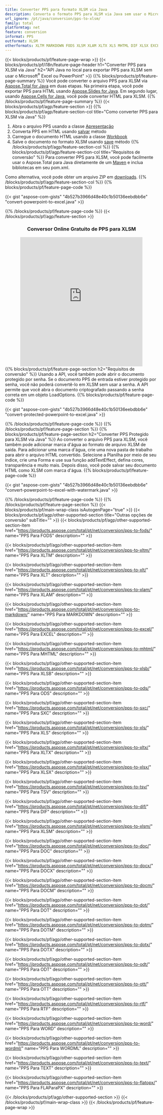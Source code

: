 ```yaml
---
title: Converter PPS para formato XLSM via Java
description: Converta o formato PPS para XLSM via Java sem usar o Microsoft Excel ou PowerPoint
url_ignore: /pt/java/conversion/pps-to-xlsm/
family: total
platformtag: net
feature: conversion
informat: PPS
outformat: XLSM
otherformats: XLTM MARKDOWN FODS XLSM XLAM XLTX XLS MHTML DIF XLSX EXCEL XLSB TSV ODS XLT SXC DOC DOCX DOCM DOT DOTM DOTX ODT OTT RTF WORD WORDML TEXT FLATOPX
---
```

{{< blocks/products/pf/feature-page-wrap >}}
{{< blocks/products/pf/i18n/feature-page-header h1="Converter PPS para XLSM via Java" h2="API Java no local para exportar PPS para XLSM sem usar o Microsoft<sup>&reg;</sup> Excel ou PowerPoint" >}}
{{% blocks/products/pf/feature-page-summary %}}
Você pode converter o arquivo PPS para XLSM via [Aspose.Total for Java](https://products.aspose.com/total/java/) em duas etapas. Na primeira etapa, você pode exportar PPS para HTML usando [Aspose.Slides for Java](https://products.aspose.com/slides/java/). Em segundo lugar, usando [Aspose.Cells for Java](https://products.aspose.com/cells/java/), você pode converter HTML para XLSM.
{{% /blocks/products/pf/feature-page-summary  %}}
{{< blocks/products/pf/agp/feature-section >}}
{{% blocks/products/pf/agp/feature-section-col title="Como converter PPS para XLSM via Java" %}}
1. Abra o arquivo PPS usando a classe [Apresentação](https://reference.aspose.com/slides/java/com.aspose.slides/Presentation)
2. Converta PPS em HTML usando [salvar](https://reference.aspose.com/slides/java/com.aspose.slides/Presentation#save-java.lang.String-int-com.aspose.slides.ISaveOptions-) método
3. Carregue o documento HTML usando a classe [Workbook](https://reference.aspose.com/cells/java/com.aspose.cells/Workbook)
4. Salve o documento no formato XLSM usando [save](https://reference.aspose.com/cells/java/com.aspose.cells/workbook#save(java.lang.String,%20com.aspose.cells.SaveOptions)) método
{{% /blocks/products/pf/agp/feature-section-col %}}
{{% blocks/products/pf/agp/feature-section-col title="Requisitos de conversão" %}}
Para converter PPS para XLSM, você pode facilmente usar o Aspose.Total para Java diretamente de um [Maven](https://releases.aspose.com/total/java/) e inclua bibliotecas em seu pom.xml.

Como alternativa, você pode obter um arquivo ZIP em [downloads](https://releases.aspose.com/total/java).
{{% /blocks/products/pf/agp/feature-section-col %}}
{{% blocks/products/pf/feature-page-code %}}

{{< gist "aspose-com-gists" "4b527b3966d48e40c1b50136eebdbb6e" "convert-powerpoint-to-excel.java" >}}


{{% /blocks/products/pf/feature-page-code %}}
{{< /blocks/products/pf/agp/feature-section >}}
<div class="container-fluid agp-content bg-white aboutfile box-1 vh100 section nopbtm">
<div class=container>
<div class=row>
<div class="demobox tc col-md-12 padding-0" align="center">

<h3>Conversor Online Gratuito de PPS para XLSM</h3>

<iframe style="border: none; height: 426px;" scrolling="no" src="https://total-conversion-app-65z5r2lp.qa.k8s.dynabic.com/?to=xlsm&from=pps" id="child-iframe" width="80%"></iframe>

</div></div>
</div></div>
{{% blocks/products/pf/feature-page-section  h2="Requisitos de conversão" %}}
Usando a API, você também pode abrir o documento protegido por senha. Se o documento PPS de entrada estiver protegido por senha, você não poderá convertê-lo em XLSM sem usar a senha. A API permite que você abra o documento criptografado passando a senha correta em um objeto LoadOptions.  
{{% blocks/products/pf/feature-page-code %}}

{{< gist "aspose-com-gists" "4b527b3966d48e40c1b50136eebdbb6e" "convert-protected-powerpoint-to-excel.java" >}}

{{% /blocks/products/pf/feature-page-code  %}}
{{% /blocks/products/pf/feature-page-section %}}
{{% blocks/products/pf/feature-page-section  h2="Converter PPS Protegido para XLSM via Java" %}}
Ao converter o arquivo PPS para XLSM, você também pode adicionar marca d'água ao formato de arquivo XLSM de saída. Para adicionar uma marca d'água, crie uma nova pasta de trabalho para abrir o arquivo HTML convertido. Selecione a Planilha por meio de seu índice, crie uma Forma e use sua função addTextEffect, defina cores, transparência e muito mais. Depois disso, você pode salvar seu documento HTML como XLSM com marca d'água. 
{{% blocks/products/pf/feature-page-code %}}

{{< gist "aspose-com-gists" "4b527b3966d48e40c1b50136eebdbb6e" "convert-powerpoint-to-excel-with-watermark.java" >}}

{{% /blocks/products/pf/feature-page-code  %}}
{{% /blocks/products/pf/feature-page-section %}}
{{< blocks/products/pf/main-wrap-class isAutogenPage="true" >}}
{{< blocks/products/pf/agp/other-supported-section title="Outras opções de conversão" subTitle="" >}}
{{< blocks/products/pf/agp/other-supported-section-item href="https://products.aspose.com/total/pt/net/conversion/pps-to-fods/" name="PPS Para FODS" description="" >}}

{{< blocks/products/pf/agp/other-supported-section-item href="https://products.aspose.com/total/pt/net/conversion/pps-to-xltm/" name="PPS Para XLTM" description="" >}}

{{< blocks/products/pf/agp/other-supported-section-item href="https://products.aspose.com/total/pt/net/conversion/pps-to-xlt/" name="PPS Para XLT" description="" >}}

{{< blocks/products/pf/agp/other-supported-section-item href="https://products.aspose.com/total/pt/net/conversion/pps-to-xlam/" name="PPS Para XLAM" description="" >}}

{{< blocks/products/pf/agp/other-supported-section-item href="https://products.aspose.com/total/pt/net/conversion/pps-to-markdown/" name="PPS Para MARKDOWN" description="" >}}

{{< blocks/products/pf/agp/other-supported-section-item href="https://products.aspose.com/total/pt/net/conversion/pps-to-excel/" name="PPS Para EXCEL" description="" >}}

{{< blocks/products/pf/agp/other-supported-section-item href="https://products.aspose.com/total/pt/net/conversion/pps-to-mhtml/" name="PPS Para MHTML" description="" >}}

{{< blocks/products/pf/agp/other-supported-section-item href="https://products.aspose.com/total/pt/net/conversion/pps-to-xlsb/" name="PPS Para XLSB" description="" >}}

{{< blocks/products/pf/agp/other-supported-section-item href="https://products.aspose.com/total/pt/net/conversion/pps-to-ods/" name="PPS Para ODS" description="" >}}

{{< blocks/products/pf/agp/other-supported-section-item href="https://products.aspose.com/total/pt/net/conversion/pps-to-sxc/" name="PPS Para SXC" description="" >}}

{{< blocks/products/pf/agp/other-supported-section-item href="https://products.aspose.com/total/pt/net/conversion/pps-to-xls/" name="PPS Para XLS" description="" >}}

{{< blocks/products/pf/agp/other-supported-section-item href="https://products.aspose.com/total/pt/net/conversion/pps-to-xltx/" name="PPS Para XLTX" description="" >}}

{{< blocks/products/pf/agp/other-supported-section-item href="https://products.aspose.com/total/pt/net/conversion/pps-to-xlsx/" name="PPS Para XLSX" description="" >}}

{{< blocks/products/pf/agp/other-supported-section-item href="https://products.aspose.com/total/pt/net/conversion/pps-to-tsv/" name="PPS Para TSV" description="" >}}

{{< blocks/products/pf/agp/other-supported-section-item href="https://products.aspose.com/total/pt/net/conversion/pps-to-dif/" name="PPS Para DIF" description="" >}}

{{< blocks/products/pf/agp/other-supported-section-item href="https://products.aspose.com/total/pt/net/conversion/pps-to-xlsm/" name="PPS Para XLSM" description="" >}}

{{< blocks/products/pf/agp/other-supported-section-item href="https://products.aspose.com/total/pt/net/conversion/pps-to-doc/" name="PPS Para DOC" description="" >}}

{{< blocks/products/pf/agp/other-supported-section-item href="https://products.aspose.com/total/pt/net/conversion/pps-to-docx/" name="PPS Para DOCX" description="" >}}

{{< blocks/products/pf/agp/other-supported-section-item href="https://products.aspose.com/total/pt/net/conversion/pps-to-docm/" name="PPS Para DOCM" description="" >}}

{{< blocks/products/pf/agp/other-supported-section-item href="https://products.aspose.com/total/pt/net/conversion/pps-to-dot/" name="PPS Para DOT" description="" >}}

{{< blocks/products/pf/agp/other-supported-section-item href="https://products.aspose.com/total/pt/net/conversion/pps-to-dotm/" name="PPS Para DOTM" description="" >}}

{{< blocks/products/pf/agp/other-supported-section-item href="https://products.aspose.com/total/pt/net/conversion/pps-to-dotx/" name="PPS Para DOTX" description="" >}}

{{< blocks/products/pf/agp/other-supported-section-item href="https://products.aspose.com/total/pt/net/conversion/pps-to-odt/" name="PPS Para ODT" description="" >}}

{{< blocks/products/pf/agp/other-supported-section-item href="https://products.aspose.com/total/pt/net/conversion/pps-to-ott/" name="PPS Para OTT" description="" >}}

{{< blocks/products/pf/agp/other-supported-section-item href="https://products.aspose.com/total/pt/net/conversion/pps-to-rtf/" name="PPS Para RTF" description="" >}}

{{< blocks/products/pf/agp/other-supported-section-item href="https://products.aspose.com/total/pt/net/conversion/pps-to-word/" name="PPS Para WORD" description="" >}}

{{< blocks/products/pf/agp/other-supported-section-item href="https://products.aspose.com/total/pt/net/conversion/pps-to-wordml/" name="PPS Para WORDML" description="" >}}

{{< blocks/products/pf/agp/other-supported-section-item href="https://products.aspose.com/total/pt/net/conversion/pps-to-text/" name="PPS Para TEXT" description="" >}}

{{< blocks/products/pf/agp/other-supported-section-item href="https://products.aspose.com/total/pt/net/conversion/pps-to-flatopx/" name="PPS Para FLAParaPX" description="" >}}


{{< /blocks/products/pf/agp/other-supported-section >}}
{{< /blocks/products/pf/main-wrap-class >}}
{{< /blocks/products/pf/feature-page-wrap >}}
